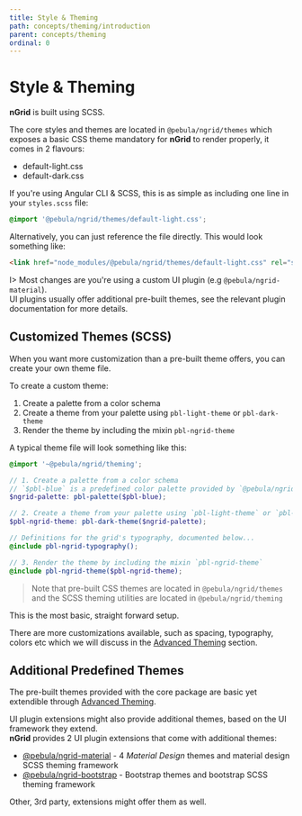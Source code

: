 ```yaml
---
title: Style & Theming
path: concepts/theming/introduction
parent: concepts/theming
ordinal: 0
---
```

# Style & Theming

**nGrid** is built using SCSS.

The core styles and themes are located in `@pebula/ngrid/themes` which exposes a basic CSS theme mandatory for **nGrid** to render properly, it comes in 2 flavours:

- default-light.css
- default-dark.css

If you're using Angular CLI & SCSS, this is as simple as including one line in your `styles.scss` file:

```scss
@import '@pebula/ngrid/themes/default-light.css';
```

Alternatively, you can just reference the file directly. This would look something like:

```html
<link href="node_modules/@pebula/ngrid/themes/default-light.css" rel="stylesheet">
```

I> Most changes are you're using a custom UI plugin (e.g `@pebula/ngrid-material`).  
UI plugins usually offer additional pre-built themes, see the relevant plugin documentation for more details.

## Customized Themes (SCSS)

When you want more customization than a pre-built theme offers, you can create your own theme file.

To create a custom theme:

1. Create a palette from a color schema
2. Create a theme from your palette using `pbl-light-theme` or `pbl-dark-theme`
3. Render the theme by including the mixin `pbl-ngrid-theme`

A typical theme file will look something like this:

```scss
@import '~@pebula/ngrid/theming';

// 1. Create a palette from a color schema
// `$pbl-blue` is a predefined color palette provided by `@pebula/ngrid/theming`
$ngrid-palette: pbl-palette($pbl-blue);

// 2. Create a theme from your palette using `pbl-light-theme` or `pbl-dark-theme`
$pbl-ngrid-theme: pbl-dark-theme($ngrid-palette);

// Definitions for the grid's typography, documented below...
@include pbl-ngrid-typography();

// 3. Render the theme by including the mixin `pbl-ngrid-theme`
@include pbl-ngrid-theme($pbl-ngrid-theme);
```

> Note that pre-built CSS themes are located in `@pebula/ngrid/themes` and the SCSS theming utilities are located in `@pebula/ngrid/theming`

This is the most basic, straight forward setup.

There are more customizations available, such as spacing, typography, colors etc which we will discuss in the [Advanced Theming](../structure) section.

## Additional Predefined Themes

The pre-built themes provided with the core package are basic yet extendible through [Advanced Theming](../structure).

UI plugin extensions might also provide additional themes, based on the UI framework they extend.  
**nGrid** provides 2 UI plugin extensions that come with additional themes:

- [@pebula/ngrid-material](../../../plugins/ngrid-material/theming) - 4 *Material Design* themes and material design SCSS theming framework
- [@pebula/ngrid-bootstrap](../../../plugins/ngrid-bootstrap/theming) - Bootstrap themes and bootstrap SCSS theming framework

Other, 3rd party, extensions might offer them as well.
